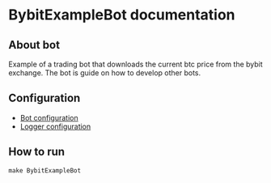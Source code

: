 # BybitExampleBot documentation

## About bot
Example of a trading bot that downloads the current btc price from the bybit exchange. 
The bot is guide on how to develop other bots.

## Configuration
* [Bot configuration](../config/BybitExampleBotConfig.yaml)
* [Logger configuration](../config/BybitExampleBotLogger.conf)

## How to run
```commandline
make BybitExampleBot
```